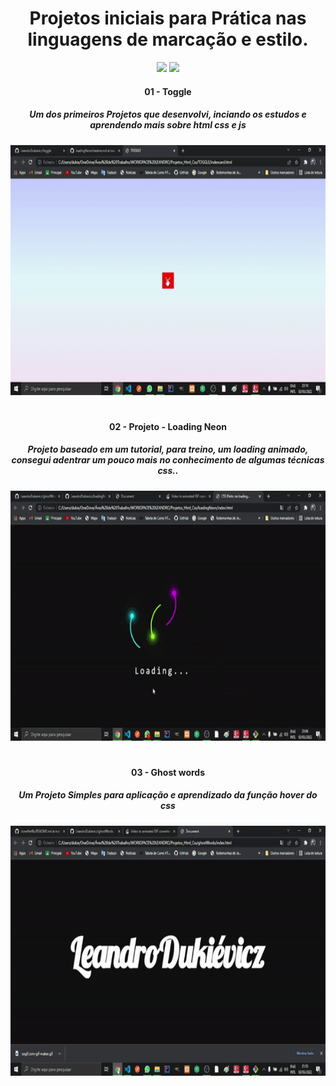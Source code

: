 <div align ="center">

<h1> Projetos iniciais para Prática nas linguagens de marcação e estilo.</h1>

<img height="180em" src="https://cdn.jsdelivr.net/gh/devicons/devicon/icons/html5/html5-plain-wordmark.svg" />
<img  height ="180em"src="https://cdn.jsdelivr.net/gh/devicons/devicon/icons/css3/css3-plain-wordmark.svg" />
<br>
<h4> 01 - Toggle</h4> 



##### Um dos primeiros  Projetos que desenvolvi, inciando os estudos e aprendendo mais sobre html css e js



<div align = "center">
  <img height="400em" src="https://github.com/LeandroDukievicz/toggle/blob/main/ezgif.com-gif-maker.gif"/>
  </div>

#


#### 02 - Projeto - Loading Neon


##### Projeto baseado em um tutorial, para treino, um loading animado, consegui adentrar um pouco mais no conhecimento de algumas técnicas css..


<div align ="center">
  <img height="400em" src="https://github.com/LeandroDukievicz/loadingNeon/blob/main/ezgif.com-gif-maker.gif"/>
  </div>
  
  #
  
  #### 03 -  Ghost words
  ##### Um Projeto Simples para aplicação e aprendizado da função hover do css

<div align = "center">
  <img height = "400em" src="https://github.com/LeandroDukievicz/ghostWords/blob/main/ezgif.com-gif-maker.gif"/>
  </div>
  
  #
  
  

